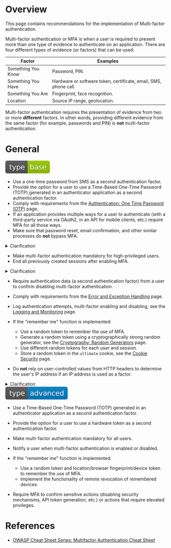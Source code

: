 # Overview

This page contains recommendations for the implementation of Multi-factor authentication.

Multi-factor authentication or MFA is when a user is required to present more than one type of evidence to authenticate on an application. There are four different types of evidence (or factors) that can be used:

| Factor | Examples |
| ---- | ---- |
| Something You Know | Password, PIN. |
| Something You Have | Hardware or software token, certificate, email, SMS, phone call. |
| Something You Are | Fingerprint, face recognition. |
| Location | Source IP range, geolocation. |

Multi-factor authentication requires the presentation of evidence from two or more **different** factors. In other words, providing different evidence from the same factor (for example, passwords and PIN) is **not** multi-factor authentication.

# General

<div align="left">
<img src="/.gitbook/assets/type-base-icon.svg">
</div>

- Use a one-time password from SMS as a second authentication factor.
- Provide the option for a user to use a Time-Based One-Time Password (TOTP) generated in an authenticator application as a second authentication factor.
- Comply with requirements from the [Authentication: One Time Password (OTP)](/Web%20Application/Authentication/One%20Time%20Password%20(OTP)/README.md) page.
- If an application provides multiple ways for a user to authenticate (with a third-party service via OAuth2, in an API for mobile clients, etc.) require MFA for all those ways.
- Make sure that password reset, email confirmation, and other similar processes do **not** bypass MFA.

<details>
<summary>Clarification</summary>

A vulnerable application may grant direct access to an account without providing MFA immediately after resetting a password or following a confirmation link in an email.
</details>

- Make multi-factor authentication mandatory for high-privileged users.
- End all previously created sessions after enabling MFA.

<details>
<summary>Clarification</summary>

It is necessary to end all active sessions after enabling MFA for a user to be able to strengthen the protection of their account and "kick an attacker out" of sessions in case of account compromise.
</details>

- Require authentication data (a second authentication factor) from a user to confirm disabling multi-factor authentication.
- Comply with requirements from the [Error and Exception Handling](/Web%20Application/Error%20and%20Exception%20Handling/README.md) page.
- Log authentication attempts, multi-factor enabling and disabling, see the [Logging and Monitoring](/Web%20Application/Logging%20and%20Monitoring/README.md) page.
- If the "remember me" function is implemented:

    - Use a random token to remember the use of MFA.
    - Generate a random token using a cryptographically strong random generator, see the [Cryptography: Random Generators](/Web%20Application/Cryptography/Random%20Generators/README.md) page.
    - Use different random tokens for each user and session.
    - Store a random token in the `ultimate` cookie, see the [Cookie Security](/Web%20Application/Cookie%20Security/README.md) page.

- Do **not** rely on user-controlled values from HTTP headers to determine the user's IP address if an IP address is used as a factor.

<details>
<summary>Clarification</summary>

If an application uses user-controlled values from HTTP headers an attacker can easily spoof an IP address by sending their IP address in the following headers:

```
forwarded-for
x-forwarded-for
x-forwarder-for
x-forwarder-ip
x-client-ip
...
```
</details>

<div align="left">
<img src="/.gitbook/assets/type-advanced-icon.svg">
</div>

- Use a Time-Based One-Time Password (TOTP) generated in an authenticator application as a second authentication factor.
- Provide the option for a user to use a hardware token as a second authentication factor.
- Make multi-factor authentication mandatory for all users.
- Notify a user when multi-factor authentication is enabled or disabled.
- If the "remember me" function is implemented:

    - Use a random token and location/browser fingerprint/device token to remember the use of MFA.
    - Implement the functionality of remote revocation of remembered devices.

- Require MFA to confirm sensitive actions (disabling security mechanisms, API token generation, etc.) or actions that require elevated privileges.

# References

- [OWASP Cheat Sheet Series: Multifactor Authentication Cheat Sheet](https://cheatsheetseries.owasp.org/cheatsheets/Multifactor_Authentication_Cheat_Sheet.html)
